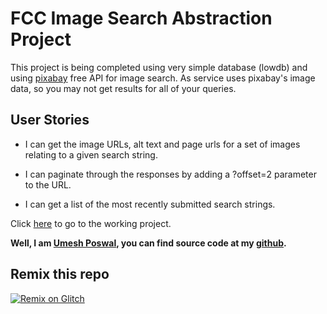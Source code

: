 FCC Image Search Abstraction Project
====================================

This project is being completed using very simple database (lowdb) and using
[pixabay](https://pixabay.com/api/docs/) free API for image search. As service uses pixabay's image data, so you may not get results for all of your queries.

User Stories
------------
* I can get the image URLs, alt text and page urls for a set of images relating to a given search string.

* I can paginate through the responses by adding a ?offset=2 parameter to the URL.
* I can get a list of the most recently submitted search strings.

Click [here](https://strong-printer.glitch.me/) to go to the working project.

**Well, I am [Umesh Poswal](https://github.com/U-n-Me/), you can find source code at my [github](https://github.com/U-n-Me/image-search-abstraction).**


Remix this repo
---------------
[![Remix on Glitch](https://cdn.glitch.com/2703baf2-b643-4da7-ab91-7ee2a2d00b5b%2Fremix-button.svg)](https://glitch.com/edit/#!/import/github/U-n-Me/image-search-abstraction)

